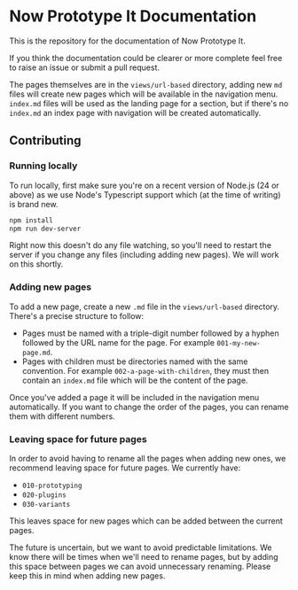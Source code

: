 # Now Prototype It Documentation

This is the repository for the documentation of Now Prototype It.

If you think the documentation could be clearer or more complete feel free to raise an issue or submit a pull request.

The pages themselves are in the `views/url-based` directory, adding new `md` files will create new pages which will be available in the navigation menu.  `index.md` files will be used as the landing page for a section, but if there's no `index.md` an index page with navigation will be created automatically.

## Contributing

### Running locally

To run locally, first make sure you're on a recent version of Node.js (24 or above) as we use Node's Typescript support which (at the time of writing) is brand new.

```bash
npm install
npm run dev-server
```

Right now this doesn't do any file watching, so you'll need to restart the server if you change any files (including adding new pages).  We will work on this shortly.

### Adding new pages

To add a new page, create a new `.md` file in the `views/url-based` directory. There's a precise structure to follow:

 - Pages must be named with a triple-digit number followed by a hyphen followed by the URL name for the page. For example `001-my-new-page.md`.
 - Pages with children must be directories named with the same convention.  For example `002-a-page-with-children`, they must then contain an `index.md` file which will be the content of the page.

Once you've added a page it will be included in the navigation menu automatically. If you want to change the order of the pages, you can rename them with different numbers.

### Leaving space for future pages

In order to avoid having to rename all the pages when adding new ones, we recommend leaving space for future pages.  We currently have:

 - `010-prototyping`
 - `020-plugins`
 - `030-variants`

This leaves space for new pages which can be added between the current pages.

The future is uncertain, but we want to avoid predictable limitations.  We know there will be times when we'll need to rename pages, but by adding this space between pages we can avoid unnecessary renaming.  Please keep this in mind when adding new pages.
